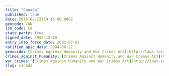 ```yaml
---
title: "Canada"
published: true
date: 2015-02-23T19:16:00.000Z
geocode: CAN
iso_code: CA
state_party: true
signed_date: 1998-12-18
entry_into_force_date: 2002-07-01
ratified_apic_date: 2004-06-22
genocide: [Crimes Against Humanity and War Crimes Act](http://laws-lois.justice.gc.ca/eng/acts/C-45.9/page-1.html)
crimes_against_humanity: [Crimes Against Humanity and War Crimes Act](http://laws-lois.justice.gc.ca/eng/acts/C-45.9/page-1.html)
war_crimes: [Crimes Against Humanity and War Crimes Act](http://laws-lois.justice.gc.ca/eng/acts/C-45.9/page-1.html)
slug: canada
---
```


